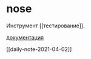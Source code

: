 # nose

Инструмент [[тестирование]].

[документация](https://nose.readthedocs.io/en/latest/index.html)

[[daily-note-2021-04-02]]
